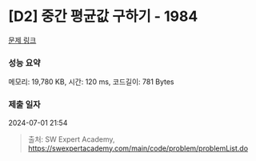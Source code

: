 # [D2] 중간 평균값 구하기 - 1984 

[문제 링크](https://swexpertacademy.com/main/code/problem/problemDetail.do?contestProbId=AV5Pw_-KAdcDFAUq) 

### 성능 요약

메모리: 19,780 KB, 시간: 120 ms, 코드길이: 781 Bytes

### 제출 일자

2024-07-01 21:54



> 출처: SW Expert Academy, https://swexpertacademy.com/main/code/problem/problemList.do